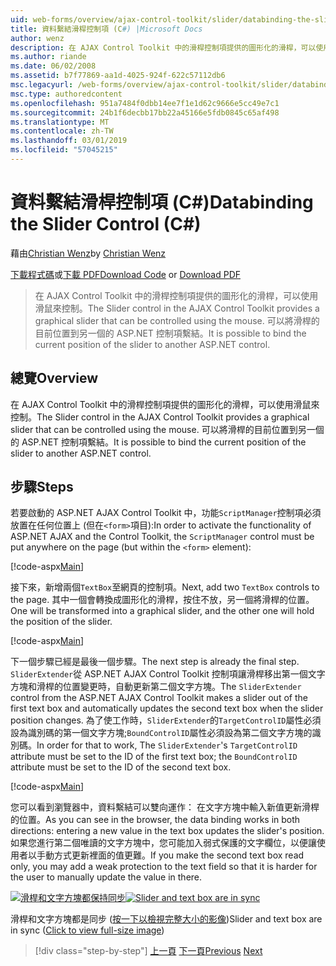 ```yaml
---
uid: web-forms/overview/ajax-control-toolkit/slider/databinding-the-slider-control-cs
title: 資料繫結滑桿控制項 (C#) |Microsoft Docs
author: wenz
description: 在 AJAX Control Toolkit 中的滑桿控制項提供的圖形化的滑桿，可以使用滑鼠來控制。 它也可以繫結目前 positio...
ms.author: riande
ms.date: 06/02/2008
ms.assetid: b7f77869-aa1d-4025-924f-622c57112db6
msc.legacyurl: /web-forms/overview/ajax-control-toolkit/slider/databinding-the-slider-control-cs
msc.type: authoredcontent
ms.openlocfilehash: 951a7484f0dbb14ee7f1e1d62c9666e5cc49e7c1
ms.sourcegitcommit: 24b1f6decbb17bb22a45166e5fdb0845c65af498
ms.translationtype: MT
ms.contentlocale: zh-TW
ms.lasthandoff: 03/01/2019
ms.locfileid: "57045215"
---
```

<a name="databinding-the-slider-control-c"></a><span data-ttu-id="25a85-104">資料繫結滑桿控制項 (C#)</span><span class="sxs-lookup"><span data-stu-id="25a85-104">Databinding the Slider Control (C#)</span></span>
====================
<span data-ttu-id="25a85-105">藉由[Christian Wenz](https://github.com/wenz)</span><span class="sxs-lookup"><span data-stu-id="25a85-105">by [Christian Wenz](https://github.com/wenz)</span></span>

<span data-ttu-id="25a85-106">[下載程式碼](http://download.microsoft.com/download/9/3/f/93f8daea-bebd-4821-833b-95205389c7d0/Slider0.cs.zip)或[下載 PDF](http://download.microsoft.com/download/2/d/c/2dc10e34-6983-41d4-9c08-f78f5387d32b/slider0CS.pdf)</span><span class="sxs-lookup"><span data-stu-id="25a85-106">[Download Code](http://download.microsoft.com/download/9/3/f/93f8daea-bebd-4821-833b-95205389c7d0/Slider0.cs.zip) or [Download PDF](http://download.microsoft.com/download/2/d/c/2dc10e34-6983-41d4-9c08-f78f5387d32b/slider0CS.pdf)</span></span>

> <span data-ttu-id="25a85-107">在 AJAX Control Toolkit 中的滑桿控制項提供的圖形化的滑桿，可以使用滑鼠來控制。</span><span class="sxs-lookup"><span data-stu-id="25a85-107">The Slider control in the AJAX Control Toolkit provides a graphical slider that can be controlled using the mouse.</span></span> <span data-ttu-id="25a85-108">可以將滑桿的目前位置到另一個的 ASP.NET 控制項繫結。</span><span class="sxs-lookup"><span data-stu-id="25a85-108">It is possible to bind the current position of the slider to another ASP.NET control.</span></span>


## <a name="overview"></a><span data-ttu-id="25a85-109">總覽</span><span class="sxs-lookup"><span data-stu-id="25a85-109">Overview</span></span>

<span data-ttu-id="25a85-110">在 AJAX Control Toolkit 中的滑桿控制項提供的圖形化的滑桿，可以使用滑鼠來控制。</span><span class="sxs-lookup"><span data-stu-id="25a85-110">The Slider control in the AJAX Control Toolkit provides a graphical slider that can be controlled using the mouse.</span></span> <span data-ttu-id="25a85-111">可以將滑桿的目前位置到另一個的 ASP.NET 控制項繫結。</span><span class="sxs-lookup"><span data-stu-id="25a85-111">It is possible to bind the current position of the slider to another ASP.NET control.</span></span>

## <a name="steps"></a><span data-ttu-id="25a85-112">步驟</span><span class="sxs-lookup"><span data-stu-id="25a85-112">Steps</span></span>

<span data-ttu-id="25a85-113">若要啟動的 ASP.NET AJAX Control Toolkit 中，功能`ScriptManager`控制項必須放置在任何位置上 (但在`<form>`項目):</span><span class="sxs-lookup"><span data-stu-id="25a85-113">In order to activate the functionality of ASP.NET AJAX and the Control Toolkit, the `ScriptManager` control must be put anywhere on the page (but within the `<form>` element):</span></span>

[!code-aspx[Main](databinding-the-slider-control-cs/samples/sample1.aspx)]

<span data-ttu-id="25a85-114">接下來，新增兩個`TextBox`至網頁的控制項。</span><span class="sxs-lookup"><span data-stu-id="25a85-114">Next, add two `TextBox` controls to the page.</span></span> <span data-ttu-id="25a85-115">其中一個會轉換成圖形化的滑桿，按住不放，另一個將滑桿的位置。</span><span class="sxs-lookup"><span data-stu-id="25a85-115">One will be transformed into a graphical slider, and the other one will hold the position of the slider.</span></span>

[!code-aspx[Main](databinding-the-slider-control-cs/samples/sample2.aspx)]

<span data-ttu-id="25a85-116">下一個步驟已經是最後一個步驟。</span><span class="sxs-lookup"><span data-stu-id="25a85-116">The next step is already the final step.</span></span> <span data-ttu-id="25a85-117">`SliderExtender`從 ASP.NET AJAX Control Toolkit 控制項讓滑桿移出第一個文字方塊和滑桿的位置變更時，自動更新第二個文字方塊。</span><span class="sxs-lookup"><span data-stu-id="25a85-117">The `SliderExtender` control from the ASP.NET AJAX Control Toolkit makes a slider out of the first text box and automatically updates the second text box when the slider position changes.</span></span> <span data-ttu-id="25a85-118">為了使工作時，`SliderExtender`的`TargetControlID`屬性必須設為識別碼的第一個文字方塊;`BoundControlID`屬性必須設為第二個文字方塊的識別碼。</span><span class="sxs-lookup"><span data-stu-id="25a85-118">In order for that to work, The `SliderExtender`'s `TargetControlID` attribute must be set to the ID of the first text box; the `BoundControlID` attribute must be set to the ID of the second text box.</span></span>

[!code-aspx[Main](databinding-the-slider-control-cs/samples/sample3.aspx)]

<span data-ttu-id="25a85-119">您可以看到瀏覽器中，資料繫結可以雙向運作： 在文字方塊中輸入新值更新滑桿的位置。</span><span class="sxs-lookup"><span data-stu-id="25a85-119">As you can see in the browser, the data binding works in both directions: entering a new value in the text box updates the slider's position.</span></span> <span data-ttu-id="25a85-120">如果您進行第二個唯讀的文字方塊中，您可能加入弱式保護的文字欄位，以便讓使用者以手動方式更新裡面的值更難。</span><span class="sxs-lookup"><span data-stu-id="25a85-120">If you make the second text box read only, you may add a weak protection to the text field so that it is harder for the user to manually update the value in there.</span></span>


<span data-ttu-id="25a85-121">[![滑桿和文字方塊都保持同步](databinding-the-slider-control-cs/_static/image2.png)](databinding-the-slider-control-cs/_static/image1.png)</span><span class="sxs-lookup"><span data-stu-id="25a85-121">[![Slider and text box are in sync](databinding-the-slider-control-cs/_static/image2.png)](databinding-the-slider-control-cs/_static/image1.png)</span></span>

<span data-ttu-id="25a85-122">滑桿和文字方塊都是同步 ([按一下以檢視完整大小的影像](databinding-the-slider-control-cs/_static/image3.png))</span><span class="sxs-lookup"><span data-stu-id="25a85-122">Slider and text box are in sync ([Click to view full-size image](databinding-the-slider-control-cs/_static/image3.png))</span></span>

> [!div class="step-by-step"]
> <span data-ttu-id="25a85-123">[上一頁](using-the-slider-control-with-auto-postback-cs.md)
> [下一頁](using-the-slider-control-with-auto-postback-vb.md)</span><span class="sxs-lookup"><span data-stu-id="25a85-123">[Previous](using-the-slider-control-with-auto-postback-cs.md)
[Next](using-the-slider-control-with-auto-postback-vb.md)</span></span>
